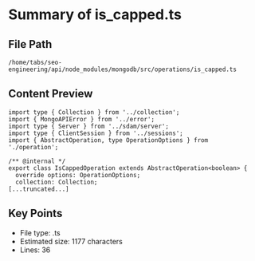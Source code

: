 # Summary of is_capped.ts
  
## File Path
`/home/tabs/seo-engineering/api/node_modules/mongodb/src/operations/is_capped.ts`

## Content Preview
```
import type { Collection } from '../collection';
import { MongoAPIError } from '../error';
import type { Server } from '../sdam/server';
import type { ClientSession } from '../sessions';
import { AbstractOperation, type OperationOptions } from './operation';

/** @internal */
export class IsCappedOperation extends AbstractOperation<boolean> {
  override options: OperationOptions;
  collection: Collection;
[...truncated...]
```

## Key Points
- File type: .ts
- Estimated size: 1177 characters
- Lines: 36

